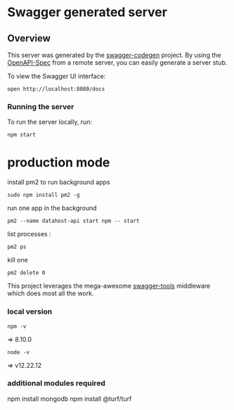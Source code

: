 # Swagger generated server

## Overview
This server was generated by the [swagger-codegen](https://github.com/swagger-api/swagger-codegen) project.  By using the [OpenAPI-Spec](https://github.com/OAI/OpenAPI-Specification) from a remote server, you can easily generate a server stub.

To view the Swagger UI interface:

```
open http://localhost:8080/docs
```

### Running the server
To run the server locally, run:

```
npm start
```

# production mode 
install pm2 to run background apps
```
sudo npm install pm2 -g
```

run one app in the background
```
pm2 --name datahost-api start npm -- start
```
list processes :
```
pm2 ps
```
kill one
```
pm2 delete 0
```



This project leverages the mega-awesome [swagger-tools](https://github.com/apigee-127/swagger-tools) middleware which does most all the work.

### local version 
```
npm -v
```
=> 8.10.0
```
node -v
```
=> v12.22.12

### additional modules required
npm install mongodb
npm install @turf/turf




